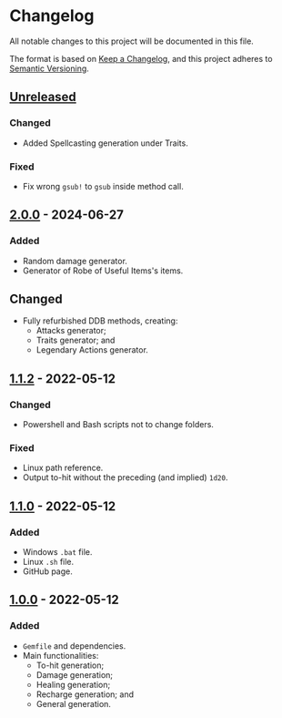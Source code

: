 # Changelog

All notable changes to this project will be documented in this file.

The format is based on [Keep a Changelog](https://keepachangelog.com/en/1.0.0/),
and this project adheres to [Semantic Versioning](https://semver.org/spec/v2.0.0.html).

## [Unreleased]
### Changed
- Added Spellcasting generation under Traits.
### Fixed
- Fix wrong `gsub!` to `gsub` inside method call.

## [2.0.0] - 2024-06-27
### Added
- Random damage generator.
- Generator of Robe of Useful Items's items.
## Changed
- Fully refurbished DDB methods, creating:
  - Attacks generator;
  - Traits generator; and
  - Legendary Actions generator.

## [1.1.2] - 2022-05-12
### Changed
- Powershell and Bash scripts not to change folders.
### Fixed
- Linux path reference.
- Output to-hit without the preceding (and implied) `1d20`.

## [1.1.0] - 2022-05-12
### Added
- Windows `.bat` file.
- Linux `.sh` file.
- GitHub page.

## [1.0.0] - 2022-05-12
### Added
- `Gemfile` and dependencies.
- Main functionalities:
  - To-hit generation;
  - Damage generation;
  - Healing generation;
  - Recharge generation; and
  - General generation.

[Unreleased]: https://github.com/Nereare/DDB-Rollable/compare/v2.0.0..HEAD
[2.0.0]: https://github.com/Nereare/DDB-Rollable/compare/v1.1.2...v2.0.0
[1.1.2]: https://github.com/Nereare/DDB-Rollable/compare/v1.1.0...v1.1.2
[1.1.0]: https://github.com/Nereare/DDB-Rollable/compare/v1.0.0...v1.1.0
[1.0.0]: https://github.com/Nereare/DDB-Rollable/releases/tag/v1.0.0
